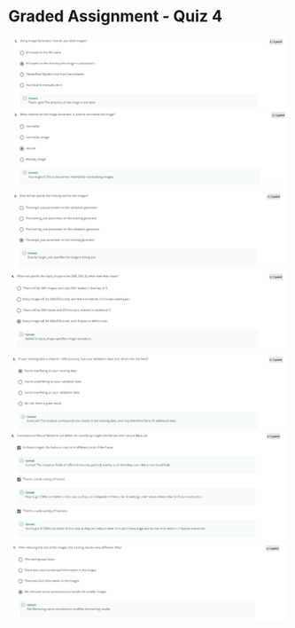 # Graded Assignment - Quiz 4

<img src="../img/week4-quiz/1.PNG" alt="week-4-quiz">

<img src="../img/week4-quiz/2.PNG" alt="week-4-quiz">

<img src="../img/week4-quiz/3.PNG" alt="week-4-quiz">

<img src="../img/week4-quiz/4.PNG" alt="week-4-quiz">

<img src="../img/week4-quiz/5.PNG" alt="week-4-quiz">

<img src="../img/week4-quiz/6.PNG" alt="week-4-quiz">

<img src="../img/week4-quiz/7.PNG" alt="week-4-quiz">

